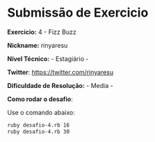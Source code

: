 # Submissão de Exercicio

**Exercicio:** 4 - Fizz Buzz

**Nickname:** rinyaresu

**Nível Técnico:** - Estagiário -

**Twitter**: https://twitter.com/rinyaresu

**Dificuldade de Resolução:** - Media -

**Como rodar o desafio**:

Use o comando abaixo:
```bash
ruby desafio-4.rb 16
ruby desafio-4.rb 30
```
